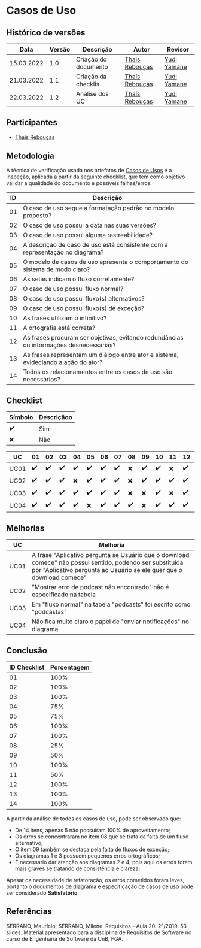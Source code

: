 # Casos de Uso

## Histórico de versões
| Data       | Versão | Descrição            | Autor                                         | Revisor                                     |
| ---------- | ------ | -------------------- | --------------------------------------------- | ------------------------------------------- |
| 15.03.2022 | 1.0    | Criação do documento | [Thaís Rebouças](https://github.com/Thais-ra) | [Yudi Yamane](https://github.com/yudi-azvd) |
| 21.03.2022 | 1.1    | Criação da checklis  | [Thaís Rebouças](https://github.com/Thais-ra) | [Yudi Yamane](https://github.com/yudi-azvd) |
| 22.03.2022 | 1.2    | Análise dos UC       | [Thaís Rebouças](https://github.com/Thais-ra) | [Yudi Yamane](https://github.com/yudi-azvd) |

## Participantes

- [Thaís Rebouças](https://github.com/Thais-ra)

## Metodologia

A técnica de verificação usada nos artefatos de [Casos de Usos](https://requisitos-de-software.github.io/2021.2-AntennaPod/modelagem/casosDeUso/) é a inspeção, aplicada a partir da seguinte checklist, que tem como objetivo validar a qualidade do documento e possíveis falhas/erros.

| ID  | Descrição                                                                              |
| --- | -------------------------------------------------------------------------------------- |
| 01  | O caso de uso segue a formatação padrão no modelo proposto?                            |
| 02  | O caso de uso possui a data nas suas versões?                                          |
| 03  | O caso de uso possui alguma rastreabilidade?                                           |
| 04  | A descrição de caso de uso está consistente com a representação no diagrama?           |
| 05  | O modelo de casos de uso apresenta o comportamento do sistema de modo claro?           |
| 06  | As setas indicam o fluxo corretamente?                                                 |
| 07  | O caso de uso possui fluxo normal?                                                     |
| 08  | O caso de uso possui fluxo(s) alternativos?                                            |
| 09  | O caso de uso possui fluxo(s) de exceção?                                              |
| 10  | As frases utilizam o infinitivo?                                                       |
| 11  | A ortografia está correta?                                                             |
| 12  | As frases procuram ser objetivas, evitando redundâncias ou informações desnecessárias? |
| 13  | As frases representam um diálogo entre ator e sistema, evideciando a ação do ator?     |
| 14  | Todos os relacionamentos entre os casos de uso são necessários?                        |


## Checklist

| Símbolo            | Descriçãoo |
| ------------------ | ---------- |
| :heavy_check_mark: | Sim        |
| :x:                | Não        |


| UC   | 01                 | 02                 | 03                 | 04                 | 05                 | 06                 | 07                 | 08                 | 09                 | 10                 | 11                 | 12                 | 13                 | 14                 |
| ---- | ------------------ | ------------------ | ------------------ | ------------------ | ------------------ | ------------------ | ------------------ | ------------------ | ------------------ | ------------------ | ------------------ | ------------------ | ------------------ | ------------------ |
| UC01 | :heavy_check_mark: | :heavy_check_mark: | :heavy_check_mark: | :heavy_check_mark: | :heavy_check_mark: | :heavy_check_mark: | :heavy_check_mark: | :x:                | :heavy_check_mark: | :heavy_check_mark: | :x:                | :heavy_check_mark: | :heavy_check_mark: | :heavy_check_mark: |
| UC02 | :heavy_check_mark: | :heavy_check_mark: | :heavy_check_mark: | :x:                | :heavy_check_mark: | :heavy_check_mark: | :heavy_check_mark: | :x:                | :heavy_check_mark: | :heavy_check_mark: | :heavy_check_mark: | :heavy_check_mark: | :heavy_check_mark: | :heavy_check_mark: |
| UC03 | :heavy_check_mark: | :heavy_check_mark: | :heavy_check_mark: | :heavy_check_mark: | :heavy_check_mark: | :heavy_check_mark: | :heavy_check_mark: | :x:                | :x:                | :heavy_check_mark: | :x:                | :heavy_check_mark: | :heavy_check_mark: | :heavy_check_mark: |
| UC04 | :heavy_check_mark: | :heavy_check_mark: | :heavy_check_mark: | :heavy_check_mark: | :x:                | :heavy_check_mark: | :heavy_check_mark: | :heavy_check_mark: | :x:                | :heavy_check_mark: | :heavy_check_mark: | :heavy_check_mark: | :heavy_check_mark: | :heavy_check_mark: |


## Melhorias

| UC   | Melhoria                                                                                                                                                                          |
| ---- | --------------------------------------------------------------------------------------------------------------------------------------------------------------------------------- |
| UC01 | A frase "Aplicativo pergunta se Usuário que o download comece" não possui sentido, podendo ser substituída por "Aplicativo pergunta ao Usuário se ele quer que o download comece" |
| UC02 | "Mostrar erro de podcast não encontrado" não é especificado na tabela                                                                                                             |
| UC03 | Em "fluxo normal" na tabela "podcasts" foi escrito como "podcastas"                                                                                                               |
| UC04 | Não fica muito claro o papel de "enviar notificações" no diagrama                                                                                                                 |


## Conclusão

| ID Checklist | Porcentagem |
| ------------ | ----------- |
| 01           | 100%        |
| 02           | 100%        |
| 03           | 100%        |
| 04           | 75%         |
| 05           | 75%         |
| 06           | 100%        |
| 07           | 100%        |
| 08           | 25%         |
| 09           | 50%         |
| 10           | 100%        |
| 11           | 50%         |
| 12           | 100%        |
| 13           | 100%        |
| 14           | 100%        |


A partir da análise de todos os casos de uso, pode ser observado que: 
- De 14 itens, apenas 5 não possuíram 100% de aproveitamento;
- Os erros se concentraram no item 08 que se trata da falta de um fluxo alternativo;
- O item 09 também se destaca pela falta de fluxos de exceção;
- Os diagramas 1 e 3 possuem pequenos erros ortográficos;
- É necessário dar atenção aos diagramas 2 e 4, pois aqui os erros foram mais graves se tratando de consistência e clareza;

Apesar da necessidade de refatoração, os erros cometidos foram leves, portanto o documentos de diagrama e especificação de casos de uso pode ser considerado **Satisfatório**.


## Referências

SERRANO, Maurício; SERRANO, Milene. Requisitos - Aula 20. 2º/2019. 53 slides. Material apresentado para a disciplina de Requisitos de Software no curso de Engenharia de Software da UnB, FGA.

